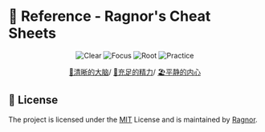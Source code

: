 # 📖 Reference - Ragnor's Cheat Sheets

<p align="center">

  <a >
       <img alt="Clear" src="https://img.shields.io/badge/Clear-Clear_Your_Mind?label=Clear%20Your%20Mind&color=green" />
  	</a>
  <a >
       <img alt="Focus" src="https://img.shields.io/badge/Focus-Focus_On_Your_Target_Problem%20?label=Focus%20On%20Your%20Target%20Problem&color=skyblue" />
  	</a>
  	<a >
       <img alt="Root" src="https://img.shields.io/badge/Root-Find_Out_The_Root?label=Find%20Out%20The%20Root&color=black" />
  	</a>
  	<a >
       <img alt="Practice" src="https://img.shields.io/badge/Practice-Just_Practice_By_Your_Self_Again_and_Again?label=Just%20Practice%20Again%20and%20Again&color=darkblue" />
  	</a>
    <br />
</p>

<div align="center">
<p align="center">
  <a href="a">🧠清晰的大脑</a>/
  <a href="a"> 🏃充足的精力</a>/
  <a href="a">🏖平静的内心</a>
</p>
</div>

## 📃 License

The project is licensed under the [MIT](https://github.com/RagnorLixiaomeng/Mathematics/blob/main/LICENSE) License and is maintained
by [Ragnor](https://github.com/Ragnor).
